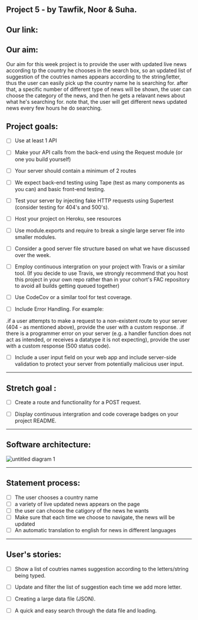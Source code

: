 
Project 5 - by Tawfik, Noor & Suha.
---

Our link:
---

Our aim:
---

Our aim for this week project is to provide the user with updated live news according tp the country he chooses in the search box, so an updated list of suggestion of the coutries names appears according to the string/letter, thus the user can easily pick up the country name he is searching for. after that, a specific number of different type of news will be shown, the user can choose the category of the news, and then he gets a relavant news about what he's searching for. note that, the user will get different news updated news every few hours he do searching. 


Project goals:
---

- [ ] Use at least 1 API

- [ ] Make your API calls from the back-end using the Request module (or one you build yourself)

- [ ] Your server should contain a minimum of 2 routes

- [ ] We expect back-end testing using Tape (test as many components as you can) and basic front-end testing.

- [ ] Test your server by injecting fake HTTP requests using Supertest (consider testing for 404's and 500's).

- [ ] Host your project on Heroku, see resources

- [ ] Use module.exports and require to break a single large server file into smaller modules.

- [ ] Consider a good server file structure based on what we have discussed over the week.

- [ ] Employ continuous intergration on your project with Travis or a similar tool. (If you decide to use Travis, we strongly recommend that you host this project in your own repo rather than in your cohort's FAC repository to avoid all builds getting queued together)

- [ ] Use CodeCov or a similar tool for test coverage.

- [ ] Include Error Handling. For example:

.if a user attempts to make a request to a non-existent route to your server (404 - as mentioned above), provide the user with a custom response.
.if there is a programmer error on your server (e.g. a handler function does not act as intended, or receives a datatype it is not expecting), provide the user with a custom response (500 status code).
- [ ] Include a user input field on your web app and include server-side validation to protect your server from potentially malicious user input.
---
Stretch goal :
---
- [ ] Create a route and functionality for a POST request.

- [ ] Display continuous intergration and code coverage badges on your project README.
---
Software architecture:
---
![untitled diagram 1](https://user-images.githubusercontent.com/33840142/43459642-cc2eb824-94d6-11e8-9a10-01e19cc40a8d.png)

---
Statement process:
---
- [ ] The user chooses a country name
- [ ] a variety of live updated news appears on the page
- [ ] the user can choose the catigory of the news he wants
- [ ] Make sure that each time we choose to navigate, the news will be updated
- [ ] An automatic translation to english for news in different languages
---
User's stories:
---
 - [ ] Show a list of coutries names suggestion according to the letters/string being typed.
 - [ ] Update and filter the list of suggestion each time we add more letter.
 - [ ] Creating a large data file (JSON).
 - [ ] A quick and easy search through the data file and loading.
 
